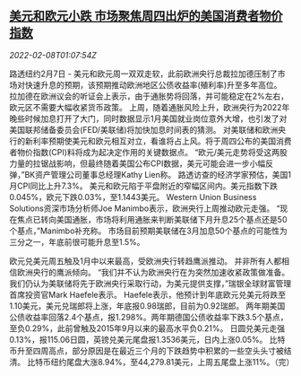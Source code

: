 <!--1644283862000-->
[美元和欧元小跌 市场聚焦周四出炉的美国消费者物价指数](https://cn.reuters.com/article/forex-close-0207-mon-idCNKBS2KD02C)
------

<div><i>2022-02-08T01:07:54Z</i></div><p>路透纽约2月7日 - 美元和欧元周一双双走软，此前欧洲央行总裁拉加德压制了市场对快速升息的预期，该预期推动欧洲地区公债收益率(殖利率)升至多年高位。 拉加德在欧洲议会的听证会上表示，由于通胀势将回落，并可能稳定在2%左右，欧元区不需要大幅收紧货币政策。 上周，随着通胀风险上升，欧洲央行为2022年晚些时候加息打开了大门，同时数据显示1月美国就业岗位意外大增，也引发了对美国联邦储备委员会(FED/美联储)将加快加息时间表的猜测。 对美联储和欧洲央行的新利率预期使美元和欧元相互对立，看谁将占上风。将于周四公布的美国消费者物价指数(CPI)料将成为起决定作用的关键数据点。 “欧元/美元走势将受这两股力量的拉锯战影响，但最终随着美国公布CPI数据，美元可能会进一步小幅反弹，”BK资产管理公司董事总经理Kathy Lien称。 路透访查的经济学家预估，美国1月CPI同比上升7.3%。 美元和欧元陷于平盘附近的窄幅区间内。美元指数下跌0.045%，欧元下跌0.03%，至1.1443美元。 Western Union Business Solutions资深市场分析师Joe Manimbo表示，欧洲央行上周推动欧元走强。 “现在焦点已转向美国通胀，市场将利用通胀来判断美联储下月升息25个基点还是50个基点，”Manimbo补充称。 市场目前预期美联储在3月加息50个基点的可能性为三分之一，年底前很可能升息至1.5%。</p><p>欧元兑美元周五触及1月中以来最高，受欧洲央行转趋鹰派推动。 并非所有人都相信欧洲央行的鹰派倾向。 “我们并不认为欧洲央行在为突然加速收紧政策做准备。我们仍认为美联储将先于欧洲央行采取行动，为美元提供支撑，”瑞银全球财富管理首席投资官Mark Haefele表示。 Haefele表示，他预计到年底欧元兑美元将跌至1.10美元，美元兑瑞郎将上涨，年底报0.98瑞郎，目前为0.92瑞郎。 两年期美国公债收益率回落2.4个基点，报1.298%。两年期德国公债收益率下跌3.5个基点，至负0.29%，此前曾触及2015年9月以来的最高水平负0.21%。 日圆兑美元走强0.13%，报115.06日圆，英镑兑美元尾盘报1.3536美元，日内上涨0.05%。 比特币升至四周高点，部分原因是在最近三个月的下跌趋势中积累的一些空头头寸被结清。 比特币纽约尾盘大涨8.94%，至44,279.81美元，上周五尾盘上涨11%。（完）</p>
